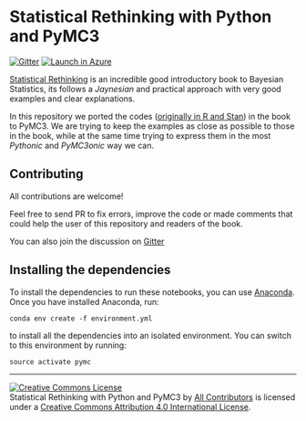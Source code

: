 # Statistical Rethinking with Python and PyMC3

[![Gitter](https://badges.gitter.im/Join%20Chat.svg)](https://gitter.im/Statistical-Rethinking-with-Python-and-PyMC3/Lobby?utm_source=badge&utm_medium=badge&utm_campaign=pr-badge&utm_content=badge) [![Launch in Azure](https://notebooks.azure.com/launch.png)](https://notebooks.azure.com/import/gh/aloctavodia/Statistical-Rethinking-with-Python-and-PyMC3) 


[Statistical Rethinking](http://xcelab.net/rm/statistical-rethinking/) is an incredible good introductory book to Bayesian Statistics, its follows a _Jaynesian_ and practical approach with very good examples and clear explanations.

In this repository we ported the codes ([originally in R and Stan](https://github.com/rmcelreath/rethinking)) in the book to PyMC3. We are trying to keep the examples as close as possible to those in the book, while at the same time trying to express them in the most _Pythonic_ and _PyMC3onic_ way we can.


## Contributing

All contributions are welcome!

Feel free to send PR to fix errors, improve the code or made comments that could help the user of this repository and readers of the book.

You can also join the discussion on [Gitter](https://gitter.im/Statistical-Rethinking-with-Python-and-PyMC3/Lobby)

## Installing the dependencies

To install the dependencies to run these notebooks, you can use
[Anaconda](https://www.continuum.io/downloads). Once you have installed
Anaconda, run:

    conda env create -f environment.yml

to install all the dependencies into an isolated environment. You can switch to
this environment by running:

    source activate pymc


---

<a rel="license" href="http://creativecommons.org/licenses/by/4.0/"><img alt="Creative Commons License" style="border-width:0" src="https://i.creativecommons.org/l/by/4.0/88x31.png" /></a><br /><span>Statistical Rethinking with Python and PyMC3</span> by <a xmlns:cc="http://creativecommons.org/ns#" href="https://github.com/aloctavodia/Statistical-Rethinking-with-Python-and-PyMC3/graphs/contributors" property="cc:attributionName" rel="cc:attributionURL">All Contributors</a> is licensed under a <a rel="license" href="http://creativecommons.org/licenses/by/4.0/">Creative Commons Attribution 4.0 International License</a>.
